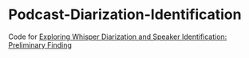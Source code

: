 # Podcast-Diarization-Identification

Code for [Exploring Whisper Diarization and Speaker Identification: Preliminary Finding](https://aneonlabyrinth.wordpress.com/2023/07/02/exploring-whisper-diarization-and-speaker-identification-preliminary-finding/)